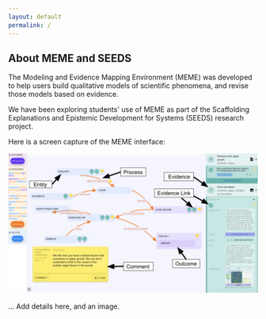 ```yaml
---
layout: default
permalink: /
---
```


## About MEME and SEEDS

The Modeling and Evidence Mapping Environment (MEME) was developed to help users build qualitative models of scientific phenomena, and revise those models based on evidence.

We have been exploring students' use of MEME as part of the Scaffolding Explanations and Epistemic Development for Systems (SEEDS) research project. 

Here is a screen capture of the MEME interface:

[![The MEME Interface](/assets/img/meme_interface.png)](/assets/img/meme_interface.png)

... Add details here, and an image.
